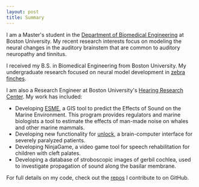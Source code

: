 ```yaml
---
layout: post
title: Summary
---
```


I am a Master's student in the [Department of Biomedical Engineering](http://bme.bu.edu) at Boston University.  My recent research interests focus on modeling the neural changes in the auditory brainstem that are common to auditory neuropathy and tinnitus.

I received my B.S. in Biomedical Engineering from Boston University.  My undergraduate research focused on neural model development in [zebra finches](https://github.com/gvoysey/gabor-strf/tree/master/doc).

I am also a Research Engineer at Boston University's [Hearing Research Center](http://bu.edu/hrc).  My work has included:

* Developing [ESME](https://esme.bu.edu), a GIS tool to predict the Effects of Sound on the Marine Environment.  This program provides regulators and marine biologists a tool to estimate the effects of man-made noise on whales and other marine mammals.
* Developing new functionality for  [unlock](http://unlockproject.org), a brain-computer interface for severely paralyzed patients.
* Developing NinjaGame, a video game tool for speech rehabilitation for children with cleft palates.
* Developing a database of stroboscopic images of gerbil cochlea, used to investigate propagation of sound along the basilar membrane.

For full details on my code, check out the [repos](https://github.com/gvoysey) I contribute to on GitHub.
